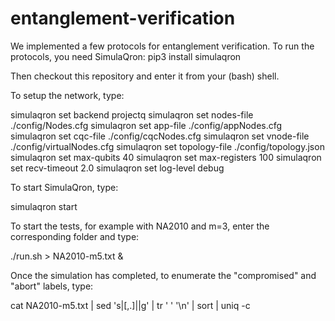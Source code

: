 # entanglement-verification

We implemented a few protocols for entanglement verification. 
To run the protocols, you need SimulaQron: pip3 install simulaqron

Then checkout this repository and enter it from your (bash) shell.

To setup the network, type:

simulaqron set backend projectq
simulaqron set nodes-file ./config/Nodes.cfg
simulaqron set app-file ./config/appNodes.cfg
simulaqron set cqc-file ./config/cqcNodes.cfg
simulaqron set vnode-file ./config/virtualNodes.cfg
simulaqron set topology-file ./config/topology.json
simulaqron set max-qubits 40
simulaqron set max-registers 100
simulaqron set recv-timeout 2.0
simulaqron set log-level debug 

To start SimulaQron, type:

simulaqron start

To start the tests, for example with NA2010 and m=3, enter the corresponding folder and type:

./run.sh > NA2010-m5.txt &

Once the simulation has completed, to enumerate the "compromised" and "abort" labels, type:

cat NA2010-m5.txt | sed 's|[,.]||g' | tr ' ' '\n' | sort | uniq -c
